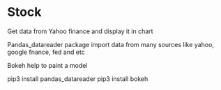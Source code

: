 # Stock
Get data from Yahoo finance and display it in chart

Pandas_datareader package import data from many sources like yahoo, google fnance, fed and etc

Bokeh help to paint a model

pip3 install pandas_datareader
pip3 install bokeh


